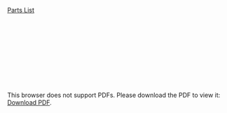 <a href="https://1drv.ms/x/s!AvyXVxENCV3zsmuCkTiNseF3q6Et?e=ntobGv" target="_blank">Parts List</a>

<object data="https://github.com/ClassicDIY/SkyeTracker/blob/master/mechanical/PartsList.pdf" type="application/pdf" width="700px" height="700px">
    <embed src="https://github.com/ClassicDIY/SkyeTracker/blob/master/mechanical/PartsList.pdf">
        <p>This browser does not support PDFs. Please download the PDF to view it: <a href="http://yoursite.com/the.pdf">Download PDF</a>.</p>
    </embed>
</object>
